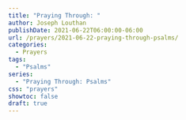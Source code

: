 ```yaml
---
title: "Praying Through: "
author: Joseph Louthan
publishDate: 2021-06-22T06:00:00-06:00
url: /prayers/2021-06-22-praying-through-psalms/
categories:
  - Prayers
tags:
  - "Psalms"
series:
  - "Praying Through: Psalms"
css: "prayers"
showtoc: false
draft: true
---
```

<div style="font-variant: small-caps;">

</div>

```text

```
